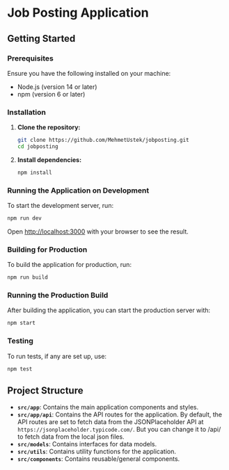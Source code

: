 # Job Posting Application

## Getting Started

### Prerequisites

Ensure you have the following installed on your machine:

- Node.js (version 14 or later)
- npm (version 6 or later)

### Installation

1. **Clone the repository:**

   ```bash
   git clone https://github.com/MehmetUstek/jobposting.git
   cd jobposting
   ```

2. **Install dependencies:**

   ```bash
   npm install
   ```

### Running the Application on Development

To start the development server, run:

```bash
npm run dev
```

Open [http://localhost:3000](http://localhost:3000) with your browser to see the result.

### Building for Production

To build the application for production, run:

```bash
npm run build
```

### Running the Production Build

After building the application, you can start the production server with:

```bash
npm start
```

### Testing

To run tests, if any are set up, use:

```bash
npm test
```

## Project Structure

- **`src/app`**: Contains the main application components and styles.
- **`src/app/api`**: Contains the API routes for the application. By default, the API routes are set to fetch data from the JSONPlaceholder API at `https://jsonplaceholder.typicode.com/`. But you can change it to /api/ to fetch data from the local json files.
- **`src/models`**: Contains interfaces for data models.
- **`src/utils`**: Contains utility functions for the application.
- **`src/components`**: Contains reusable/general components.
